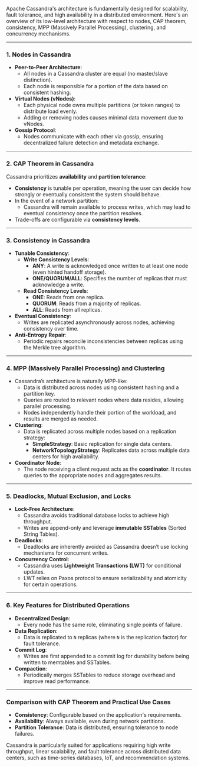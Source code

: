 Apache Cassandra's architecture is fundamentally designed for scalability, fault tolerance, and high availability in a distributed environment. Here's an overview of its low-level architecture with respect to nodes, CAP theorem, consistency, MPP (Massively Parallel Processing), clustering, and concurrency mechanisms.

---

### **1. Nodes in Cassandra**
   - **Peer-to-Peer Architecture**: 
     - All nodes in a Cassandra cluster are equal (no master/slave distinction).
     - Each node is responsible for a portion of the data based on consistent hashing.
   - **Virtual Nodes (vNodes)**:
     - Each physical node owns multiple partitions (or token ranges) to distribute load evenly.
     - Adding or removing nodes causes minimal data movement due to vNodes.
   - **Gossip Protocol**:
     - Nodes communicate with each other via gossip, ensuring decentralized failure detection and metadata exchange.

---

### **2. CAP Theorem in Cassandra**
   Cassandra prioritizes **availability** and **partition tolerance**:
   - **Consistency** is tunable per operation, meaning the user can decide how strongly or eventually consistent the system should behave.
   - In the event of a network partition:
     - Cassandra will remain available to process writes, which may lead to eventual consistency once the partition resolves.
   - Trade-offs are configurable via **consistency levels**.

---

### **3. Consistency in Cassandra**
   - **Tunable Consistency**:
     - **Write Consistency Levels**:
       - **ANY**: A write is acknowledged once written to at least one node (even hinted handoff storage).
       - **ONE/QUORUM/ALL**: Specifies the number of replicas that must acknowledge a write.
     - **Read Consistency Levels**:
       - **ONE**: Reads from one replica.
       - **QUORUM**: Reads from a majority of replicas.
       - **ALL**: Reads from all replicas.
   - **Eventual Consistency**:
     - Writes are replicated asynchronously across nodes, achieving consistency over time.
   - **Anti-Entropy Repair**:
     - Periodic repairs reconcile inconsistencies between replicas using the Merkle tree algorithm.

---

### **4. MPP (Massively Parallel Processing) and Clustering**
   - Cassandra’s architecture is naturally MPP-like:
     - Data is distributed across nodes using consistent hashing and a partition key.
     - Queries are routed to relevant nodes where data resides, allowing parallel processing.
     - Nodes independently handle their portion of the workload, and results are merged as needed.
   - **Clustering**:
     - Data is replicated across multiple nodes based on a replication strategy:
       - **SimpleStrategy**: Basic replication for single data centers.
       - **NetworkTopologyStrategy**: Replicates data across multiple data centers for high availability.
   - **Coordinator Node**:
     - The node receiving a client request acts as the **coordinator**. It routes queries to the appropriate nodes and aggregates results.

---

### **5. Deadlocks, Mutual Exclusion, and Locks**
   - **Lock-Free Architecture**:
     - Cassandra avoids traditional database locks to achieve high throughput.
     - Writes are append-only and leverage **immutable SSTables** (Sorted String Tables).
   - **Deadlocks**:
     - Deadlocks are inherently avoided as Cassandra doesn’t use locking mechanisms for concurrent writes.
   - **Concurrency Control**:
     - Cassandra uses **Lightweight Transactions (LWT)** for conditional updates.
     - LWT relies on Paxos protocol to ensure serializability and atomicity for certain operations.

---

### **6. Key Features for Distributed Operations**
   - **Decentralized Design**:
     - Every node has the same role, eliminating single points of failure.
   - **Data Replication**:
     - Data is replicated to `N` replicas (where `N` is the replication factor) for fault tolerance.
   - **Commit Log**:
     - Writes are first appended to a commit log for durability before being written to memtables and SSTables.
   - **Compaction**:
     - Periodically merges SSTables to reduce storage overhead and improve read performance.

---

### **Comparison with CAP Theorem and Practical Use Cases**
   - **Consistency**: Configurable based on the application's requirements.
   - **Availability**: Always available, even during network partitions.
   - **Partition Tolerance**: Data is distributed, ensuring tolerance to node failures.

Cassandra is particularly suited for applications requiring high write throughput, linear scalability, and fault tolerance across distributed data centers, such as time-series databases, IoT, and recommendation systems.
